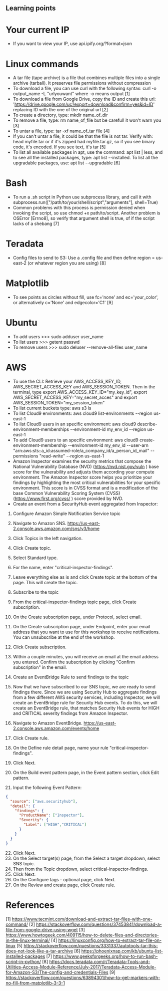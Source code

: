 ## Learning points

# Your current IP
- If you want to view your IP, use api.ipify.org/?format=json

# Linux commands
- A tar file (tape archive) is a file that combines multiple files into a single archive (tarball). It preserves file permissions without compression
- To download a file, you can use curl with the following syntax: curl -o output_name -L "urlyouwant" where -o means output [1]
- To download a file from Google Drive, copy the ID and create this url: 'https://drive.google.com/uc?export=download&confirm=yes&id=ID' replacing ID with the one of the original url [2]
- To create a directory, type: mkdir name_of_dir
- To remove a file, type: rm name_of_file but be careful! it won't warn you [3]
- To untar a file, type: tar -xf name_of_tar file [4]
- If you can't untar a file, it could be that the file is not tar. Verify with: head myfile.tar or if it's zipped had myfile.tar.gz, so if you see binary code, it's encoded. If you see text, it's tar [5]
- To list all available packages in apt, use the command: apt list | less, and to see all the installed packages, type: apt list --installed. To list all the upgradable packages, use: apt list --upgradable [6]

# Bash
- To run a .sh script in Python use subprocess library, and call it with subprocess.run(["/path/to/your/shell/script","arguments"], shell=True)
- Common problems with this process is permission denied when invoking the script, so use chmod +x path/to/script. Another problem is OSError [Errno8], so verify that argument shell is true, of if the script lacks of a shebang [7]

# Teradata
- Config files to send to S3: Use a .config file and then define region = us-east-2 (or whatever region you are using) [8] 

# Matplotlib
- To see points as circles without fill, use fc='none' and ec='your_color', or alternatively c='None' and edgecolor='C1' [9]

# Ubuntu
- To add users >>> sudo adduser user_name
- To list users >>> getent passwd
- To remove users >>> sudo deluser --remove-all-files user_name

# AWS
- To use the CLI: Retrieve your AWS_ACCESS_KEY_ID, AWS_SECRET_ACCESS_KEY and AWS_SESSION_TOKEN. Then in the terminal, type export AWS_ACCESS_KEY_ID="my_key_id", export AWS_SECRET_ACCESS_KEY="my_secret_acces" and export AWS_SESSION_TOKEN="my_session_token"
- To list current buckets type: aws s3 ls 
- To list Cloud9 environments: aws cloud9 list-environments --region us-east-1
- To list Cloud9 users in an specific environment: aws cloud9 describe-environment-memberships --environment-id my_env_id --region us-east-1
- To add Cloud9 users to an specific environment: aws cloud9 create-environment-membership --environment-id my_env_id --user-arn "arn:aws:sts::a_id:assumed-role/a_company_id/a_person_id_mail" --permissions "read-write" --region us-east-1
- Amazon Inspector examines the security metrics that compose the National Vulnerability Database (NVD) (https://nvd.nist.gov/vuln ) base score for the vulnerability and adjusts them according your compute environment. The Amazon Inspector score helps you prioritize your findings by highlighting the most critical vulnerabilities for your specific environment. This score is in CVSS format and is a modification of the base Common Vulnerability Scoring System (CVSS) (https://www.first.org/cvss/ ) score provided by NVD.
- Create an event from a SecurityHub event aggregated from Inspector:

1. Configure Amazon Simple Notification Service topic
2. Navigate to Amazon SNS. https://us-east-2.console.aws.amazon.com/sns/v3/home 
3. Click Topics in the left navigation.
4. Click Create topic.
5. Select Standard type.
6. For the name, enter "critical-inspector-findings".
7. Leave everything else as is and click Create topic at the bottom of the page. This will create the topic.
8. Subscribe to the topic
9. From the critical-inspector-findings topic page, click Create subscription.
10. On the Create subscription page, under Protocol, select email.
11. On the Create subscription page, under Endpoint, enter your email address that you want to use for this workshop to receive notifications. You can unsubscribe at the end of the workshop.
12. Click Create subscription.
13. Within a couple minutes, you will receive an email at the email address you entered. Confirm the subscription by clicking "Confirm subscription" in the email.
14. Create an EventBridge Rule to send findings to the topic
15. Now that we have subscribed to our SNS topic, we are ready to send findings there. Since we are using Security Hub to aggregate findings from a few different AWS security services, including Inspector, we will create an EventBridge rule for Security Hub events. To do this, we will create an EventBridge rule, that matches Security Hub events for HIGH and CRITICAL severity findings from Amazon Inspector.

16. Navigate to Amazon EventBridge. https://us-east-2.console.aws.amazon.com/events/home 
17. Click Create rule.
18. On the Define rule detail page, name your rule "critical-inspector-findings".
19. Click Next.
20. On the Build event pattern page, in the Event pattern section, click Edit pattern.
21. Input the following Event Pattern:
```json
{
  "source": ["aws.securityhub"],
  "detail": {
    "findings": {
      "ProductName": ["Inspector"],
      "Severity": {
        "Label": ["HIGH","CRITICAL"]
      }
    }
  }
}
```
22. Click Next.
23. On the Select target(s) page, from the Select a target dropdown, select SNS topic.
24. Then from the Topic dropdown, select critical-inspector-findings.
25. Click Next.
26. On the Configure tags - optional page, click Next.
27. On the Review and create page, click Create rule.

# References
[1] https://www.tecmint.com/download-and-extract-tar-files-with-one-command/
[2] https://stackoverflow.com/questions/37453841/download-a-file-from-google-drive-using-wget
[3] https://www.howtogeek.com/409115/how-to-delete-files-and-directories-in-the-linux-terminal/
[4] https://linuxconfig.org/how-to-extract-tar-file-on-linux
[5] https://stackoverflow.com/questions/3331337/autotools-tar-this-does-not-look-like-a-tar-archive
[6] https://phoenixnap.com/kb/ubuntu-list-installed-packages
[7] https://www.geeksforgeeks.org/how-to-run-bash-script-in-python/
[8] https://docs.teradata.com/r/Teradata-Tools-and-Utilities-Access-Module-Reference/July-2017/Teradata-Access-Module-for-Amazon-S3/The-config-and-credentials-Files
[9] https://stackoverflow.com/questions/63894301/how-to-get-markers-with-no-fill-from-matplotlib-3-3-1